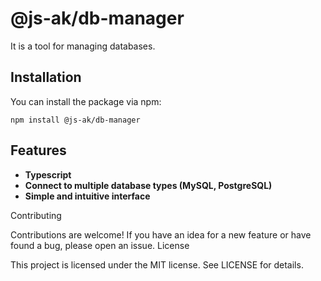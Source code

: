 # @js-ak/db-manager

It is a tool for managing databases.

## Installation

You can install the package via npm:

```
npm install @js-ak/db-manager
```

## Features

* **Typescript**
* **Connect to multiple database types (MySQL, PostgreSQL)**
* **Simple and intuitive interface**



Contributing

Contributions are welcome! If you have an idea for a new feature or have found a bug, please open an issue.
License

This project is licensed under the MIT license. See LICENSE for details.
